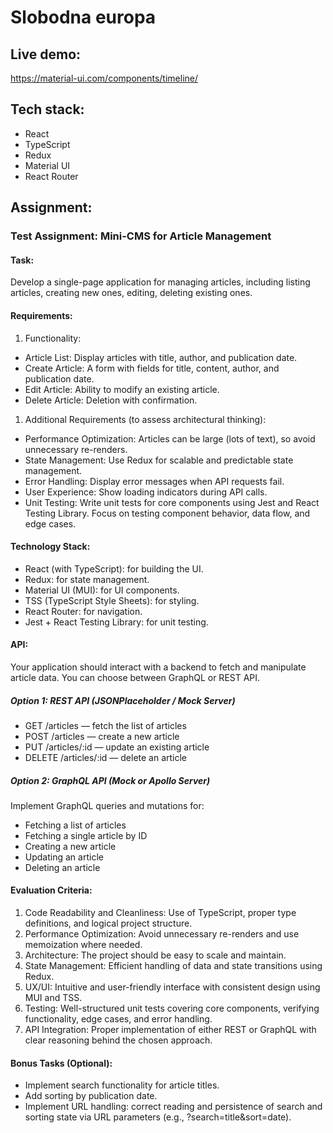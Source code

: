 # Slobodna europa

## Live demo:

https://material-ui.com/components/timeline/

## Tech stack:

- React
- TypeScript
- Redux
- Material UI
- React Router

## Assignment:

### Test Assignment: Mini-CMS for Article Management

#### Task:

Develop a single-page application for managing articles, including listing articles, creating new ones, editing, deleting existing ones.

#### Requirements:

1. Functionality:

- Article List: Display articles with title, author, and publication date.
- Create Article: A form with fields for title, content, author, and publication date.
- Edit Article: Ability to modify an existing article.
- Delete Article: Deletion with confirmation.

1. Additional Requirements (to assess architectural thinking):

- Performance Optimization: Articles can be large (lots of text), so avoid unnecessary re-renders.
- State Management: Use Redux for scalable and predictable state management.
- Error Handling: Display error messages when API requests fail.
- User Experience: Show loading indicators during API calls.
- Unit Testing: Write unit tests for core components using Jest and React Testing Library. Focus on testing component behavior, data flow, and edge cases.

#### Technology Stack:

- React (with TypeScript): for building the UI.
- Redux: for state management.
- Material UI (MUI): for UI components.
- TSS (TypeScript Style Sheets): for styling.
- React Router: for navigation.
- Jest + React Testing Library: for unit testing.

#### API:

Your application should interact with a backend to fetch and manipulate article data. You can choose between GraphQL or REST API.

##### Option 1: REST API (JSONPlaceholder / Mock Server)

- GET /articles — fetch the list of articles
- POST /articles — create a new article
- PUT /articles/:id — update an existing article
- DELETE /articles/:id — delete an article

##### Option 2: GraphQL API (Mock or Apollo Server)

Implement GraphQL queries and mutations for:

- Fetching a list of articles
- Fetching a single article by ID
- Creating a new article
- Updating an article
- Deleting an article

#### Evaluation Criteria:

1. Code Readability and Cleanliness: Use of TypeScript, proper type definitions, and logical project structure.
2. Performance Optimization: Avoid unnecessary re-renders and use memoization where needed.
3. Architecture: The project should be easy to scale and maintain.
4. State Management: Efficient handling of data and state transitions using Redux.
5. UX/UI: Intuitive and user-friendly interface with consistent design using MUI and TSS.
6. Testing: Well-structured unit tests covering core components, verifying functionality, edge cases, and error handling.
7. API Integration: Proper implementation of either REST or GraphQL with clear reasoning behind the chosen approach.

#### Bonus Tasks (Optional):

- Implement search functionality for article titles.
- Add sorting by publication date.
- Implement URL handling: correct reading and persistence of search and sorting state via URL parameters (e.g., ?search=title&sort=date).

